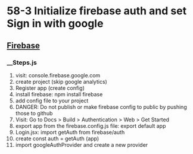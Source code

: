 # 58-3 Initialize firebase auth and set Sign in with google

## [Firebase](https://console.firebase.google.com/)

### __Steps.js
1. visit: console.firebase.google.com
2. create project (skip google analytics)
3. Register app (create config) 
4. install firebase: npm install firebase
5. add config file to your project
6. DANGER: Do not publish or make firebase config to public by pushing those to github 
7. Visit: Go to Docs > Build > Authentication > Web > Get Started
8. export app from the firebase.config.js file: export default app
9. Login.jsx: import getAuth from firebase/auth
10. create const auth = getAuth (app)
11. import googleAuthProvider and create a new provider